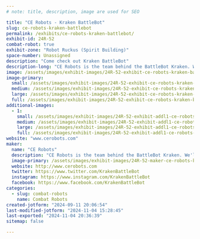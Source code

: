 ```yaml
---
# note: title, description, image are used for SEO

title: "CE Robots - Kraken BattleBot"
slug: ce-robots-kraken-battlebot
permalink: /exhibits/ce-robots-kraken-battlebot/
exhibit-id: 24R-52
combat-robot: true
exhibit-zone: "Robot Ruckus (Spirit Building)"
space-number: Unassigned
description: "Come check out Kraken BattleBot"
description-long: "CE Robots is the team behind the BattleBot Kraken. We'll have our sea beast on display for all to see and we'll be competing with our insect bots in the Robot Ruckus arena. "
image: /assets/images/exhibit-images/24R-52-exhibit-ce-robots-kraken-battlebot-2020-bb-day-4-1170-huge-large.jpg
image-primary: 
  small: /assets/images/exhibit-images/24R-52-exhibit-ce-robots-kraken-battlebot-2020-bb-day-4-1170-huge-small.jpg
  medium: /assets/images/exhibit-images/24R-52-exhibit-ce-robots-kraken-battlebot-2020-bb-day-4-1170-huge-medium.jpg
  large: /assets/images/exhibit-images/24R-52-exhibit-ce-robots-kraken-battlebot-2020-bb-day-4-1170-huge-large.jpg
  full: /assets/images/exhibit-images/24R-52-exhibit-ce-robots-kraken-battlebot-2020-bb-day-4-1170-huge-full.jpg
additional-images: 
  - 1:
    small: /assets/images/exhibit-images/24R-52-exhibit-addl1-ce-robots-kraken-battlebot-2020-bb-day-1-567-bd-small.jpg
    medium: /assets/images/exhibit-images/24R-52-exhibit-addl1-ce-robots-kraken-battlebot-2020-bb-day-1-567-bd-medium.jpg
    large: /assets/images/exhibit-images/24R-52-exhibit-addl1-ce-robots-kraken-battlebot-2020-bb-day-1-567-bd-large.jpg
    full: /assets/images/exhibit-images/24R-52-exhibit-addl1-ce-robots-kraken-battlebot-2020-bb-day-1-567-bd-full.jpg
website: "www.cerobots.com"
maker: 
  name: "CE Robots"
  description: "CE Robots is the team behind the BattleBot Kraken. We'll have our sea beast on display for all to see and we'll be competing with our insect bots in the Robot Ruckus arena. "
  image-primary: /assets/images/exhibit-images/24R-52-maker-ce-robots-kraken-battlebot-2020-bb-day-8-184-smeee-medium.jpg
  website: http://www.cerobots.com
  twitter: https://www.twitter.com/KrakenBattleBot
  instagram: https://www.instagram.com/KrakenBattleBot
  facebook: https://www.facebook.com/KrakenBattleBot
categories: 
  - slug: combat-robots
    name: Combat Robots
created-jotform: "2024-09-11 20:06:54"
last-modified-jotform: "2024-11-04 15:28:45"
last-exported: "2024-11-04 20:36:39"
sitemap: false

---
```

